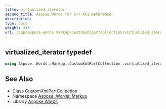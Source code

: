 ```yaml
---
title: virtualized_iterator
second_title: Aspose.Words for C++ API Reference
description: 
type: docs
weight: 313
url: /cpp/aspose.words.markup/customxmlpartcollection/virtualized_iterator/
---
```

## virtualized_iterator typedef




```cpp
using Aspose::Words::Markup::CustomXmlPartCollection::virtualized_iterator =  typename iterator_holder_type::virtualized_iterator
```

## See Also

* Class [CustomXmlPartCollection](../)
* Namespace [Aspose::Words::Markup](../../)
* Library [Aspose.Words](../../../)
